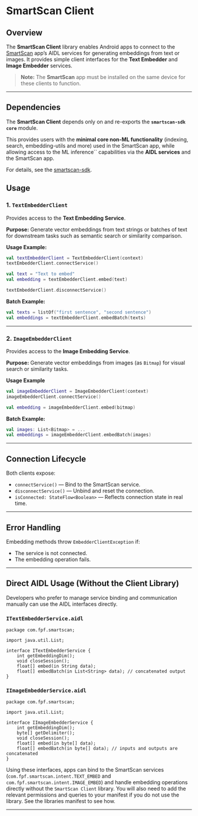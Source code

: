 # SmartScan Client

## Overview

The **SmartScan Client** library enables Android apps to connect to the [SmartScan](https://github.com/dev-diaries41/smartscan) app’s AIDL services for generating embeddings from text or images.
It provides simple client interfaces for the **Text Embedder** and **Image Embedder** services.

> **Note:** The **SmartScan** app must be installed on the same device for these clients to function.

---

## Dependencies

The **SmartScan Client** depends only on and re-exports the **`smartscan-sdk core`** module.

This provides users with the **minimal core non-ML functionality** (indexing, search, embedding-utils and more) used in the SmartScan app, while allowing access to the ML inference`` capabilities via the **AIDL services** and the SmartScan app.

For details, see the [smartscan-sdk](https://github.com/dev-diaries41/smartscan-sdk).


## Usage

### 1. `TextEmbedderClient`

Provides access to the **Text Embedding Service**.

**Purpose:**
Generate vector embeddings from text strings or batches of text for downstream tasks such as semantic search or similarity comparison.

**Usage Example:**

```kotlin
val textEmbedderClient = TextEmbedderClient(context)
textEmbedderClient.connectService()

val text = "Text to embed"
val embedding = textEmbedderClient.embed(text)

textEmbedderClient.disconnectService()
```

**Batch Example:**

```kotlin
val texts = listOf("first sentence", "second sentence")
val embeddings = textEmbedderClient.embedBatch(texts)
```

---

### 2. `ImageEmbedderClient`

Provides access to the **Image Embedding Service**.

**Purpose:**
Generate vector embeddings from images (as `Bitmap`) for visual search or similarity tasks.

**Usage Example**

```kotlin
val imageEmbedderClient = ImageEmbedderClient(context)
imageEmbedderClient.connectService()

val embedding = imageEmbedderClient.embed(bitmap)

```


**Batch Example:**

```kotlin
val images: List<Bitmap> = ...
val embeddings = imageEmbedderClient.embedBatch(images)
```

---

## Connection Lifecycle

Both clients expose:

* `connectService()` — Bind to the SmartScan service.
* `disconnectService()` — Unbind and reset the connection.
* `isConnected: StateFlow<Boolean>` — Reflects connection state in real time.

---

## Error Handling

Embedding methods throw `EmbedderClientException` if:

* The service is not connected.
* The embedding operation fails.

---

## Direct AIDL Usage (Without the Client Library)

Developers who prefer to manage service binding and communication manually can use the AIDL interfaces directly.

### `ITextEmbedderService.aidl`

```aidl
package com.fpf.smartscan;

import java.util.List;

interface ITextEmbedderService {
    int getEmbeddingDim();
    void closeSession();
    float[] embed(in String data);
    float[] embedBatch(in List<String> data); // concatenated output
}
```

### `IImageEmbedderService.aidl`

```aidl
package com.fpf.smartscan;

import java.util.List;

interface IImageEmbedderService {
    int getEmbeddingDim();
    byte[] getDelimiter();
    void closeSession();
    float[] embed(in byte[] data);
    float[] embedBatch(in byte[] data); // inputs and outputs are concatenated
}
```

Using these interfaces, apps can bind to the SmartScan services (`com.fpf.smartscan.intent.TEXT_EMBED` and `com.fpf.smartscan.intent.IMAGE_EMBED`) and handle embedding operations directly without the `SmartScan Client` library. You will also need to add the relevant permissions and queries to your manifest if you do not use the library. See the libraries manifest to see how.

---

